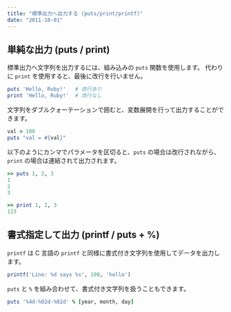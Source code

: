 ```yaml
---
title: "標準出力へ出力する (puts/print/printf)"
date: "2011-10-01"
---
```


単純な出力 (puts / print)
----

標準出力へ文字列を出力するには、組み込みの `puts` 関数を使用します。
代わりに `print` を使用すると、最後に改行を行いません。


```ruby
puts 'Hello, Ruby!'   # 改行あり
print 'Hello, Ruby!'  # 改行なし
```

文字列をダブルクォーテーションで囲むと、変数展開を行って出力することができます。

```ruby
val = 100
puts "val = #{val}"
```

以下のようにカンマでパラメータを区切ると、`puts` の場合は改行されながら、`print` の場合は連結されて出力されます。

```ruby
>> puts 1, 2, 3
1
2
3

>> print 1, 2, 3
123
```


書式指定して出力 (printf / puts + %)
----

`printf` は C 言語の `printf` と同様に書式付き文字列を使用してデータを出力します。

```ruby
printf('Line: %d says %s', 100, 'hello')
```

`puts` と `%` を組み合わせて、書式付き文字列を扱うこともできます。

```ruby
puts '%4d-%02d-%02d' % [year, month, day]
```

